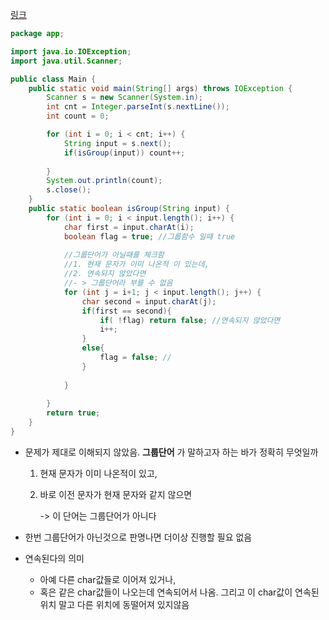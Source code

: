 [링크](https://www.acmicpc.net/problem/1316)

```java
package app;

import java.io.IOException;
import java.util.Scanner;

public class Main {
    public static void main(String[] args) throws IOException {        
        Scanner s = new Scanner(System.in);    
        int cnt = Integer.parseInt(s.nextLine());
        int count = 0;

        for (int i = 0; i < cnt; i++) {
            String input = s.next();
            if(isGroup(input)) count++;
            
        }
        System.out.println(count);
        s.close();
    }
    public static boolean isGroup(String input) {
        for (int i = 0; i < input.length(); i++) {
            char first = input.charAt(i);
            boolean flag = true; //그룹함수 일때 true
			
            //그룹단어가 아닐때를 체크함
            //1. 현재 문자가 이미 나온적 이 있는데,
            //2. 연속되지 않았다면
            //- > 그룹단어라 부를 수 없음
            for (int j = i+1; j < input.length(); j++) {
                char second = input.charAt(j);
                if(first == second){
                    if( !flag) return false; //연속되지 않았다면
                    i++;
                }
                else{
                    flag = false; //
                }
                
            }
            
        }        
        return true;
    }
}
```

- 문제가 제대로 이해되지 않았음.  **그룹단어** 가 말하고자 하는 바가 정확히 무엇일까

   1. 현재 문자가 이미 나온적이 있고,

   2. 바로 이전 문자가 현재 문자와 같지 않으면

      -> 이 단어는 그룹단어가 아니다

   

- 한번 그룹단어가 아닌것으로 판명나면 더이상 진행할 필요 없음

- 연속된다의 의미
   - 아예 다른 char값들로 이어져 있거나,
   - 혹은 같은 char값들이 나오는데 연속되어서 나옴. 그리고 이 char값이 연속된 위치 말고 다른 위치에 동떨어져 있지않음